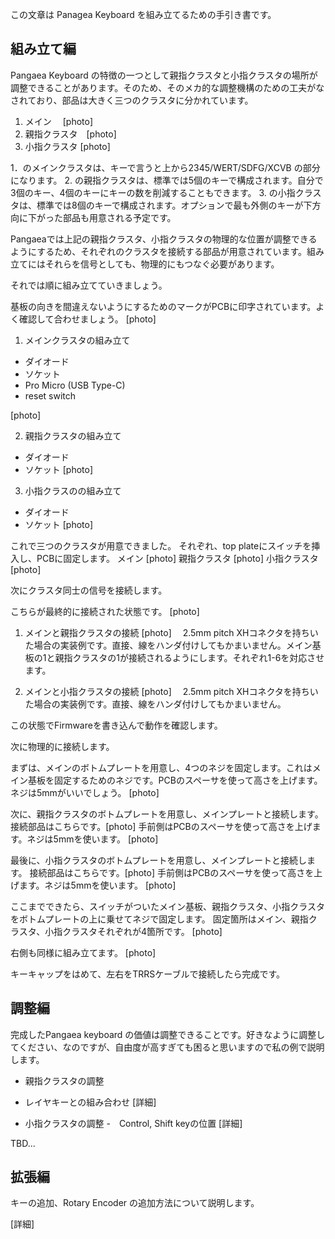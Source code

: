 この文章は Panagea Keyboard を組み立てるための手引き書です。

## 組み立て編

Pangaea Keyboard の特徴の一つとして親指クラスタと小指クラスタの場所が調整できることがあります。そのため、そのメカ的な調整機構のための工夫がなされており、部品は大きく三つのクラスタに分かれています。

1. メイン　 [photo]
2. 親指クラスタ　[photo]
3. 小指クラスタ [photo]

1．のメインクラスタは、キーで言うと上から2345/WERT/SDFG/XCVB の部分になります。
2. の親指クラスタは、標準では5個のキーで構成されます。自分で3個のキー、4個のキーにキーの数を削減することもできます。
3. の小指クラスタは、標準では8個のキーで構成されます。オプションで最も外側のキーが下方向に下がった部品も用意される予定です。

Pangaeaでは上記の親指クラスタ、小指クラスタの物理的な位置が調整できるようにするため、それぞれのクラスタを接続する部品が用意されています。組み立てにはそれらを信号としても、物理的にもつなぐ必要があります。

それでは順に組み立てていきましょう。

基板の向きを間違えないようにするためのマークがPCBに印字されています。よく確認して合わせましょう。
 [photo]

1. メインクラスタの組み立て
 - ダイオード
 - ソケット
 - Pro Micro (USB Type-C)
 - reset switch

 [photo]

2. 親指クラスタの組み立て
 - ダイオード
 - ソケット
  [photo]

3. 小指クラスのの組み立て
 - ダイオード
 - ソケット
 [photo]

これで三つのクラスタが用意できました。
それぞれ、top plateにスイッチを挿入し、PCBに固定します。
メイン [photo]
親指クラスタ [photo]
小指クラスタ [photo]

次にクラスタ同士の信号を接続します。

こちらが最終的に接続された状態です。
 [photo]

1. メインと親指クラスタの接続
 [photo]
　2.5mm pitch XHコネクタを持ちいた場合の実装例です。直接、線をハンダ付けしてもかまいません。メイン基板の1と親指クラスタの1が接続されるようにします。それぞれ1-6を対応させます。

2. メインと小指クラスタの接続
 [photo]
　2.5mm pitch XHコネクタを持ちいた場合の実装例です。直接、線をハンダ付けしてもかまいません。

この状態でFirmwareを書き込んで動作を確認します。

次に物理的に接続します。

まずは、メインのボトムプレートを用意し、4つのネジを固定します。これはメイン基板を固定するためのネジです。PCBのスペーサを使って高さを上げます。ネジは5mmがいいでしょう。
 [photo]

次に、親指クラスタのボトムプレートを用意し、メインプレートと接続します。
接続部品はこちらです。[photo]
手前側はPCBのスペーサを使って高さを上げます。ネジは5mmを使います。
 [photo]

最後に、小指クラスタのボトムプレートを用意し、メインプレートと接続します。
接続部品はこちらです。[photo]
手前側はPCBのスペーサを使って高さを上げます。ネジは5mmを使います。
 [photo]

ここまでできたら、スイッチがついたメイン基板、親指クラスタ、小指クラスタをボトムプレートの上に乗せてネジで固定します。
固定箇所はメイン、親指クラスタ、小指クラスタそれぞれが4箇所です。
 [photo]

右側も同様に組み立てます。
 [photo]

キーキャップをはめて、左右をTRRSケーブルで接続したら完成です。

## 調整編

完成したPangaea keyboard の価値は調整できることです。好きなように調整してください、なのですが、自由度が高すぎても困ると思いますので私の例で説明します。

+ 親指クラスタの調整
 - レイヤキーとの組み合わせ
   [詳細]
+ 小指クラスタの調整
 -　Control, Shift keyの位置
   [詳細]


 TBD...
 
## 拡張編

キーの追加、Rotary Encoder の追加方法について説明します。

   [詳細]


